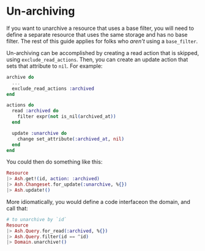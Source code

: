 # Un-archiving

If you want to unarchive a resource that uses a base filter, you will need to define a separate resource that uses the same storage and has no base filter. The rest of this guide applies for folks who _aren't_ using a `base_filter`.

Un-archiving can be accomplished by creating a read action that is skipped, using `exclude_read_actions`. Then, you can create an update action that sets that attribute to `nil`. For example:

```elixir
archive do
  ...
  exclude_read_actions :archived
end

actions do
  read :archived do
    filter expr(not is_nil(archived_at))
  end

  update :unarchive do
    change set_attribute(:archived_at, nil)
  end
end
```

You could then do something like this:

```elixir
Resource
|> Ash.get!(id, action: :archived)
|> Ash.Changeset.for_update(:unarchive, %{})
|> Ash.update!()
```

More idiomatically, you would define a code interfaceon the domain, and call that:

```elixir
# to unarchive by `id`
Resource
|> Ash.Query.for_read(:archived, %{})
|> Ash.Query.filter(id == ^id)
|> Domain.unarchive!()
```
